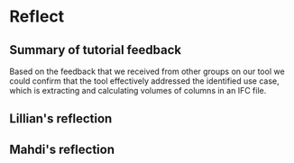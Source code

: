 # Reflect
## Summary of tutorial feedback
Based on the feedback that we received from other groups on our tool we could confirm that the tool effectively addressed the identified use case, which is extracting and calculating volumes of columns in an IFC file.

## Lillian's reflection


## Mahdi's reflection
